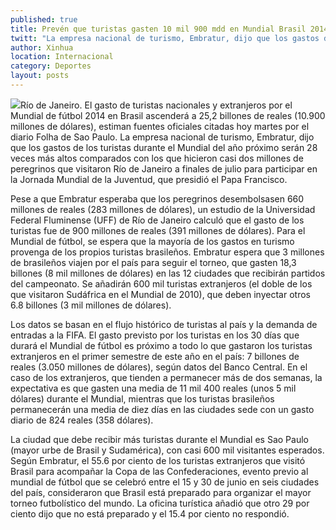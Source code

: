 ```yaml
---
published: true
title: Prevén que turistas gasten 10 mil 900 mdd en Mundial Brasil 2014
twitt: "La empresa nacional de turismo, Embratur, dijo que los gastos de los turistas durante el Mundial del año próximo serán 28 veces más altos comparados con la Jornada Mundial de la Juventud, que presidió el papa Francisco."
author: Xinhua
location: Internacional
category: Deportes
layout: posts
---
```


![](http://i.imgur.com/8rfM3qmm.jpg)Río de Janeiro. El gasto de turistas nacionales y extranjeros por el Mundial de fútbol 2014 en Brasil ascenderá a 25,2 billones de reales (10.900 millones de dólares), estiman fuentes oficiales citadas hoy martes por el diario Folha de Sao Paulo. La empresa nacional de turismo, Embratur, dijo que los gastos de los turistas durante el Mundial del año próximo serán 28 veces más altos comparados con los que hicieron casi dos millones de peregrinos que visitaron Río de Janeiro a finales de julio para participar en la Jornada Mundial de la Juventud, que presidió el Papa Francisco.

Pese a que Embratur esperaba que los peregrinos desembolsasen 660 millones de reales (283 millones de dólares), un estudio de la Universidad Federal Fluminense (UFF) de Río de Janeiro calculó que el gasto de los turistas fue de 900 millones de reales (391 millones de dólares). Para el Mundial de fútbol, se espera que la mayoría de los gastos en turismo provenga de los propios turistas brasileños. Embratur espera que 3 millones de brasileños viajen por el país para seguir el torneo, que gasten 18,3 billones (8 mil millones de dólares) en las 12 ciudades que recibirán partidos del campeonato. Se añadirán 600 mil turistas extranjeros (el doble de los que visitaron Sudáfrica en el Mundial de 2010), que deben inyectar otros 6.8 billones (3 mil millones de dólares).

Los datos se basan en el flujo histórico de turistas al país y la demanda de entradas a la FIFA. El gasto previsto por los turistas en los 30 días que durará el Mundial de fútbol es próximo a todo lo que gastaron los turistas extranjeros en el primer semestre de este año en el país: 7 billones de reales (3.050 millones de dólares), según datos del Banco Central. En el caso de los extranjeros, que tienden a permanecer más de dos semanas, la expectativa es que gasten una media de 11 mil 400 reales (unos 5 mil dólares) durante el Mundial, mientras que los turistas brasileños permanecerán una media de diez días en las ciudades sede con un gasto diario de 824 reales (358 dólares).

La ciudad que debe recibir más turistas durante el Mundial es Sao Paulo (mayor urbe de Brasil y Sudamérica), con casi 600 mil visitantes esperados. Según Embratur, el 55.6 por ciento de los turistas extranjeros que visitó Brasil para acompañar la Copa de las Confederaciones, evento previo al mundial de fútbol que se celebró entre el 15 y 30 de junio en seis ciudades del país, consideraron que Brasil está preparado para organizar el mayor torneo futbolístico del mundo. La oficina turística añadió que otro 29 por ciento dijo que no está preparado y el 15.4 por ciento no respondió.
